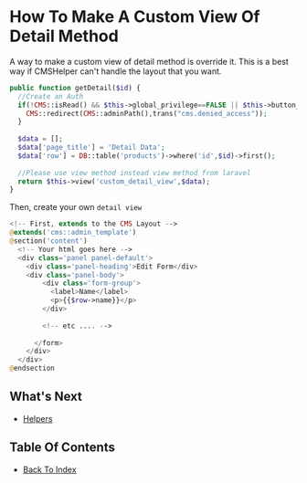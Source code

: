 # How To Make A Custom View Of Detail Method

A way to make a custom view of detail method is override it. This is a best way if CMSHelper can't handle the layout that you want.

```php
public function getDetail($id) {
  //Create an Auth
  if(!CMS::isRead() && $this->global_privilege==FALSE || $this->button_edit==FALSE) {    
    CMS::redirect(CMS::adminPath(),trans("cms.denied_access"));
  }
  
  $data = [];
  $data['page_title'] = 'Detail Data';
  $data['row'] = DB::table('products')->where('id',$id)->first();
  
  //Please use view method instead view method from laravel
  return $this->view('custom_detail_view',$data);
}
```

Then, create your own `detail view`

```php
<!-- First, extends to the CMS Layout -->
@extends('cms::admin_template')
@section('content')
  <!-- Your html goes here -->
  <div class='panel panel-default'>
    <div class='panel-heading'>Edit Form</div>
    <div class='panel-body'>      
        <div class='form-group'>
          <label>Name</label>
          <p>{{$row->name}}</p>
        </div>
         
        <!-- etc .... -->
        
      </form>
    </div>
  </div>
@endsection
```

## What's Next
- [Helpers](./helpers.md)

## Table Of Contents
- [Back To Index](./index.md)
